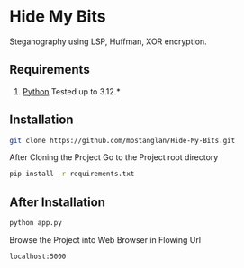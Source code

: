 # Hide My Bits

Steganography using LSP, Huffman, XOR encryption.

## Requirements

1. [Python](https://www.python.org/) Tested up to 3.12.*

## Installation

```bash
git clone https://github.com/mostanglan/Hide-My-Bits.git
```

After Cloning the Project Go to the Project root directory

```bash
pip install -r requirements.txt
```

## After Installation

```bash
python app.py
```

Browse the Project into Web Browser in Flowing Url

```bash
localhost:5000
```


